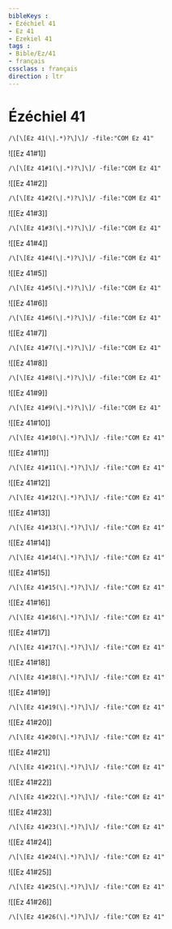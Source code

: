 ```yaml
---
bibleKeys : 
- Ézéchiel 41
- Ez 41
- Ezekiel 41
tags : 
- Bible/Ez/41
- français
cssclass : français
direction : ltr
---
```


# Ézéchiel 41

```query
/\[\[Ez 41(\|.*)?\]\]/ -file:"COM Ez 41"
```



![[Ez 41#1]]

```query
/\[\[Ez 41#1(\|.*)?\]\]/ -file:"COM Ez 41"
```

![[Ez 41#2]]

```query
/\[\[Ez 41#2(\|.*)?\]\]/ -file:"COM Ez 41"
```

![[Ez 41#3]]

```query
/\[\[Ez 41#3(\|.*)?\]\]/ -file:"COM Ez 41"
```

![[Ez 41#4]]

```query
/\[\[Ez 41#4(\|.*)?\]\]/ -file:"COM Ez 41"
```

![[Ez 41#5]]

```query
/\[\[Ez 41#5(\|.*)?\]\]/ -file:"COM Ez 41"
```

![[Ez 41#6]]

```query
/\[\[Ez 41#6(\|.*)?\]\]/ -file:"COM Ez 41"
```

![[Ez 41#7]]

```query
/\[\[Ez 41#7(\|.*)?\]\]/ -file:"COM Ez 41"
```

![[Ez 41#8]]

```query
/\[\[Ez 41#8(\|.*)?\]\]/ -file:"COM Ez 41"
```

![[Ez 41#9]]

```query
/\[\[Ez 41#9(\|.*)?\]\]/ -file:"COM Ez 41"
```

![[Ez 41#10]]

```query
/\[\[Ez 41#10(\|.*)?\]\]/ -file:"COM Ez 41"
```

![[Ez 41#11]]

```query
/\[\[Ez 41#11(\|.*)?\]\]/ -file:"COM Ez 41"
```

![[Ez 41#12]]

```query
/\[\[Ez 41#12(\|.*)?\]\]/ -file:"COM Ez 41"
```

![[Ez 41#13]]

```query
/\[\[Ez 41#13(\|.*)?\]\]/ -file:"COM Ez 41"
```

![[Ez 41#14]]

```query
/\[\[Ez 41#14(\|.*)?\]\]/ -file:"COM Ez 41"
```

![[Ez 41#15]]

```query
/\[\[Ez 41#15(\|.*)?\]\]/ -file:"COM Ez 41"
```

![[Ez 41#16]]

```query
/\[\[Ez 41#16(\|.*)?\]\]/ -file:"COM Ez 41"
```

![[Ez 41#17]]

```query
/\[\[Ez 41#17(\|.*)?\]\]/ -file:"COM Ez 41"
```

![[Ez 41#18]]

```query
/\[\[Ez 41#18(\|.*)?\]\]/ -file:"COM Ez 41"
```

![[Ez 41#19]]

```query
/\[\[Ez 41#19(\|.*)?\]\]/ -file:"COM Ez 41"
```

![[Ez 41#20]]

```query
/\[\[Ez 41#20(\|.*)?\]\]/ -file:"COM Ez 41"
```

![[Ez 41#21]]

```query
/\[\[Ez 41#21(\|.*)?\]\]/ -file:"COM Ez 41"
```

![[Ez 41#22]]

```query
/\[\[Ez 41#22(\|.*)?\]\]/ -file:"COM Ez 41"
```

![[Ez 41#23]]

```query
/\[\[Ez 41#23(\|.*)?\]\]/ -file:"COM Ez 41"
```

![[Ez 41#24]]

```query
/\[\[Ez 41#24(\|.*)?\]\]/ -file:"COM Ez 41"
```

![[Ez 41#25]]

```query
/\[\[Ez 41#25(\|.*)?\]\]/ -file:"COM Ez 41"
```

![[Ez 41#26]]

```query
/\[\[Ez 41#26(\|.*)?\]\]/ -file:"COM Ez 41"
```

